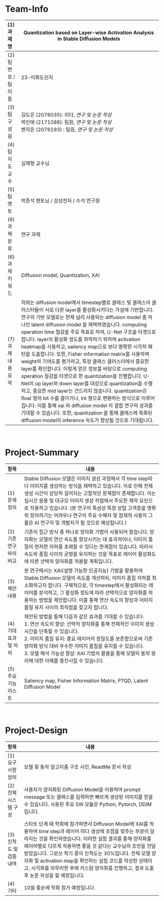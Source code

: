 <!-- Template for PROJECT REPORT of CapstoneDesign 2024-2H, initially written by khyoo -->
<!-- 본 파일은 2024년도 컴공 졸업프로젝트의 <1차보고서> 작성을 위한 기본 양식입니다. -->
<!-- 아래에 "*"..."*" 표시는 italic체로 출력하기 위해서 사용한 것입니다. -->
<!-- "내용"에 해당하는 부분을 지우고, 여러분 과제의 내용을 작성해 주세요. -->

# Team-Info
| (1) 과제명 | Quantization based on Layer-wise Activation Analysis in Stable Diffusion Models
|:---  |---  |
| (2) 팀 번호 / 팀 이름 | 23-이화도인지 |
| (3) 팀 구성원 | 김도은 (2076035): 리더, *연구 및 논문 작성* <br> 박인애 (2171088): 팀원, *연구 및 논문 작성* <br> 변지은 (2076193) : 팀원, *연구 및 논문 작성*			 |
| (4) 팀 지도교수 | 심재형 교수님 |
| (5) 팀 멘토 | 박준석 멘토님 / 삼성전자 / 수석 연구원 |
| (6) 과제 분류 | 연구 과제 |
| (6) 과제 키워드 | Diffusion model, Quantization, XAI  |
| (7) 과제 내용 요약 | 저희는 diffusion model에서 timestep별로 클래스 및 클래스의 클러스터들이 서로 다른 layer를 활성화시키다는 가설에 기반합니다. 연구의 기반 모델로는 현재 널리 사용되는 diffusion model 중 하나인 latent diffusion model 을 채택하였습니다. computing operation time 절감을 주요 목표로 하여, U-Net 구조을 타겟으로 합니다. layer의 활성화 정도를 파악하기 위하여 activation heatmap을 사용하고, saliency map으로 보다 명확한 시각적 패턴을 도출합니다. 또한, Fisher information matrix를 사용하여 weight의 기여도를 평가하고, 특정 클래스 클러스터에서 중요한 layer를 확인합니다. 이렇게 얻은 정보를 바탕으로 computing operation 절감을 타겟으로 한 quantization을 진행합니다. U-Net의 up layer와 down layer를 대상으로 quantization을 수행하고, 중요한 mid layer는 건드리지 않습니다. quantization은 float 형의 bit 수를 줄이거나, int 형으로 변환하는 방식으로 이루어집니다. 이를 통해 xai 와 diffusion model 의 결합 연구의 성과를 기대할 수 있습니다. 또한, quantization 을 통해 클래스에 특화된 diffusion model의 inference 속도가 향상될 것으로 기대됩니다. |

<br>

# Project-Summary
| 항목 | 내용 |
|:---  |---  |
| (1) 문제 정의 | Stable Diffusion 모델은 이미지 생성 과정에서 각 time step마다 이미지를 생성하는 방식을 채택하고 있습니다. 이로 인해 전체 생성 시간이 상당히 길어지는 고질적인 문제점이 존재합니다. 이는 실시간 응용 및 대규모 이미지 생성 작업에서 주요한 제약 요인으로 작용하고 있습니다. (본 연구의 특성상 특정 상업 고객층을 명확히 정의하기는 어려우나 연구의 주요 수혜자 및 잠재적 사용자 그룹은 AI 연구자 및 개발자가 될 것으로 예상됩니다.)  |
| (2) 기존연구와의 비교 | 기존의 접근 방식 중 하나로 양자화 기법이 사용되어 왔습니다. 양자화는 모델의 연산 속도를 향상시키는 데 효과적이나, 이미지 품질의 현저한 저하를 초래할 수 있다는 한계점이 있습니다. 따라서 속도와 품질 사이의 균형을 유지하는 것을 목표로 레이어 활성화도에 따른 선택적 양자화를 적용할 계획입니다. |
| (3) 제안 내용 | 본 연구에서는 XAI(설명 가능한 인공지능) 기법을 활용하여 Stable Diffusion 모델의 속도를 개선하되, 이미지 품질 저하를 최소화하고자 합니다. 구체적으로, 각 timestep에서 활성화되는 레이어를 분석하고, 그 활성화 정도에 따라 선택적으로 양자화를 적용하는 방법을 제안합니다. 이를 통해 연산 속도의 향상과 이미지 품질 유지 사이의 최적점을 찾고자 합니다. |
| (4) 기대효과 및 의의 | 제안된 방법을 통해 다음과 같은 효과를 기대할 수 있습니다: <br> 1. 연산 속도의 향상: 선택적 양자화를 통해 전체적인 이미지 생성 시간을 단축할 수 있습니다. <br> 2. 이미지 품질 유지: 중요 레이어의 정밀도를 보존함으로써 기존 양자화 방식 대비 우수한 이미지 품질을 유지할 수 있습니다. <br> 3. 모델 해석 가능성 향상: XAI 기법의 활용을 통해 모델의 동작 원리에 대한 이해를 증진시킬 수 있습니다. |
| (5) 주요 기능 리스트 | Saliency map, Fisher Information Matrix, PTQD, Latent Diffusion Model |

<br>
 
# Project-Design
| 항목 | 내용 |
|:---  |---  |
| (1) 요구사항 정의 | 모델 및 동작 알고리즘 구조 사진, ReadMe 문서 작성 |
| (2) 전체 시스템 구성 | 사용자가 양자화된 Diffusion Model을 이용하여 prompt message 또는 클래스를 입력하면 빠르게 생성된 이미지를 얻을 수 있습니다. 사용된 주요 SW 모듈은 Python, Pytorch, DDIM 입니다. |
| (3) 진척도 및 검증내역 | 스타트 단계 때 학회에 참가하면서 Diffusion Model에 XAI를 적용하여 time step과 레이어 마다 생성에 초점을 맞추는 부분이 달라지는 것을 확인하였습니다. 이러한 실험 결과를 통해 양자화를 레이어별로 다르게 적용하면 좋을 것 같다는 교수님의 조언을 전달받았습니다. 그로쓰 학기 중의 진척도는 30%입니다. 전체 모델 양자화 및 activation map을 확인하는 실험 코드를 작성한 상태이고, 시각화를 마무리한 후에 커스텀 양자화를 진행하고, 결과 도출 후 논문 작성을 할 예정입니다. |
| (4) 기타 | 10월 중순에 학회 참가 예정입니다. |

<br>
